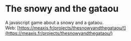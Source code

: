 # The snowy and the gataou
 A javascript game about a snowy and a gataou.<br>
 Web: [https://meaxis.fr/projects/thesnowyandthegataou/!](https://meaxis.fr/projects/thesnowyandthegataou/)
